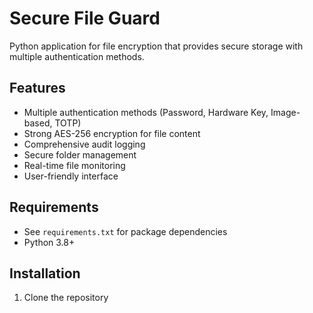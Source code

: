 # Secure File Guard

Python application for file encryption that provides secure storage with multiple authentication methods.

## Features

- Multiple authentication methods (Password, Hardware Key, Image-based, TOTP)
- Strong AES-256 encryption for file content
- Comprehensive audit logging
- Secure folder management
- Real-time file monitoring
- User-friendly interface

## Requirements

- See `requirements.txt` for package dependencies
- Python 3.8+

## Installation

1. Clone the repository 
